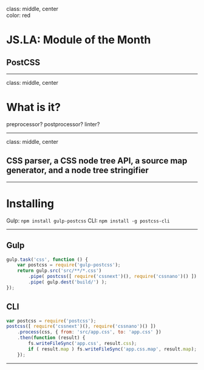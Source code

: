 
class: middle, center  
color: red

# JS.LA: Module of the Month
## PostCSS


---
class: middle, center

# What is it?
preprocessor? postprocessor? linter?


---
class: middle, center

## CSS parser, a CSS node tree API, a source map generator, and a node tree stringifier


---

# Installing

Gulp: ``` npm install gulp-postcss ```
CLI: ``` npm install -g postcss-cli ```


---


## Gulp

```javascript
gulp.task('css', function () {
    var postcss = require('gulp-postcss');
    return gulp.src('src/**/*.css')
        .pipe( postcss([ require('cssnext')(), require('cssnano')() ]) )
        .pipe( gulp.dest('build/') );
});
```

## CLI

```javascript
var postcss = require('postcss');
postcss([ require('cssnext')(), require('cssnano')() ])
    .process(css, { from: 'src/app.css', to: 'app.css' })
    .then(function (result) {
        fs.writeFileSync('app.css', result.css);
        if ( result.map ) fs.writeFileSync('app.css.map', result.map);
    });
```

---
